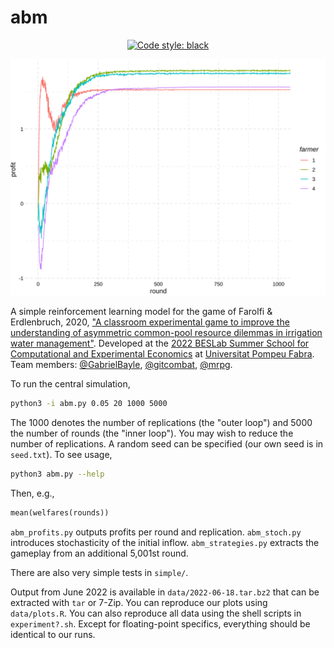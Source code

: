 # abm

<p align="center">
    <a href="https://github.com/psf/black"><img alt="Code style: black" src="https://img.shields.io/badge/code%20style-black-000000.svg"></a>
</p>

![Profits over time](https://github.com/mrpg/abm/blob/main/data/plot_learning_profits.svg?sanitize=true&raw=true)

A simple reinforcement learning model for the game of Farolfi & Erdlenbruch, 2020, ["A classroom experimental game to improve the understanding of asymmetric common-pool resource dilemmas in irrigation water management"](https://www.sciencedirect.com/science/article/abs/pii/S1477388020300268). Developed at the [2022 BESLab Summer School for Computational and Experimental Economics](https://www.upf.edu/web/beslab/summer-school-for-computational-and-experimental-economics) at [Universitat Pompeu Fabra](https://www.upf.edu/). Team members: [@GabrielBayle](https://github.com/GabrielBayle), [@gitcombat](https://github.com/gitcombat), [@mrpg](https://max.pm).

To run the central simulation,

```sh
python3 -i abm.py 0.05 20 1000 5000
```

The 1000 denotes the number of replications (the "outer loop") and 5000 the number of rounds (the "inner loop"). You may wish to reduce the number of replications. A random seed can be specified (our own seed is in `seed.txt`). To see usage,

```sh
python3 abm.py --help
```

Then, e.g.,

```python
mean(welfares(rounds))
```

`abm_profits.py` outputs profits per round and replication. `abm_stoch.py` introduces stochasticity of the initial inflow. `abm_strategies.py` extracts the gameplay from an additional 5,001st round.

There are also very simple tests in `simple/`.

Output from June 2022 is available in `data/2022-06-18.tar.bz2` that can be extracted with `tar` or 7-Zip. You can reproduce our plots using `data/plots.R`. You can also reproduce all data using the shell scripts in `experiment?.sh`. Except for floating-point specifics, everything should be identical to our runs.
